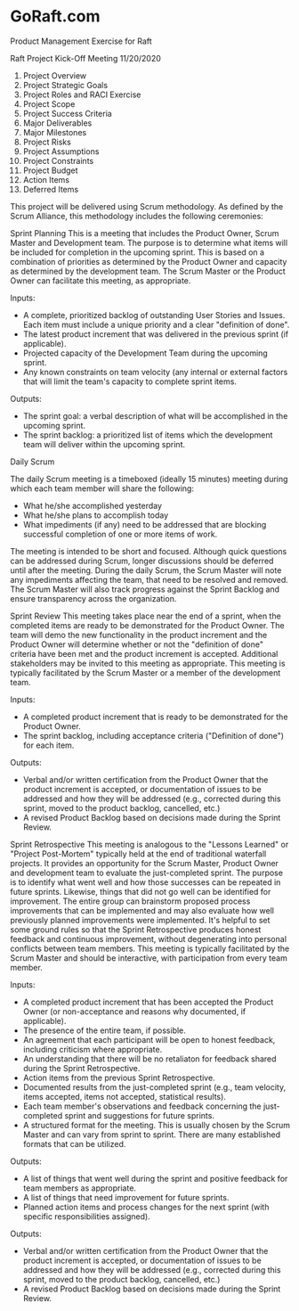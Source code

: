 # GoRaft.com
Product Management Exercise for Raft

Raft Project Kick-Off Meeting
11/20/2020

1.	Project Overview
2.	Project Strategic Goals
3.	Project Roles and RACI Exercise
4.	Project Scope
5.	Project Success Criteria
6.	Major Deliverables
7.	Major Milestones
8.	Project Risks
9.	Project Assumptions
10.	Project Constraints
11.	Project Budget
12. Action Items
13. Deferred Items

This project will be delivered using Scrum methodology. As defined by the Scrum Alliance, this methodology includes the following ceremonies:

Sprint Planning
This is a meeting that includes the Product Owner, Scrum Master and Development team. The purpose is to determine what items will be included for completion in the upcoming sprint. This is based on a combination of priorities as determined by the Product Owner and capacity as determined by the development team. The Scrum Master or the Product Owner can facilitate this meeting, as appropriate.

Inputs: 
- A complete, prioritized backlog of outstanding User Stories and Issues. Each item must include a unique priority and a clear "definition of done".
- The latest product increment that was delivered in the previous sprint (if applicable).
- Projected capacity of the Development Team during the upcoming sprint.
- Any known constraints on team velocity (any internal or external factors that will limit the team's capacity to complete sprint items.

Outputs: 
- The sprint goal: a verbal description of what will be accomplished in the upcoming sprint.
- The sprint backlog: a prioritized list of items which the development team will deliver within the upcoming sprint.

Daily Scrum

The daily Scrum meeting is a timeboxed (ideally 15 minutes) meeting during which each team member will share the following:
- What he/she accomplished yesterday
- What he/she plans to accomplish today
- What impediments (if any) need to be addressed that are blocking successful completion of one or more items of work.

The meeting is intended to be short and focused. Although quick questions can be addressed during Scrum, longer discussions should be deferred until after the meeting.  During the daily Scrum, the Scrum Master will note any impediments affecting the team, that need to be resolved and removed. The Scrum Master will also track progress against the Sprint Backlog and ensure transparency across the organization.

Sprint Review
This meeting takes place near the end of a sprint, when the completed items are ready to be demonstrated for the Product Owner. The team will demo the new functionality in the product increment and the Product Owner will determine whether or not the "definition of done" criteria have been met and the product increment is accepted. Additional stakeholders may be invited to this meeting as appropriate. This meeting is typically facilitated by the Scrum Master or a member of the development team.

Inputs: 
- A completed product increment that is ready to be demonstrated for the Product Owner.
- The sprint backlog, including acceptance criteria ("Definition of done") for each item.

Outputs: 
- Verbal and/or written certification from the Product Owner that the product increment is accepted, or documentation of issues to be addressed and how they will be addressed (e.g., corrected during this sprint, moved to the product backlog, cancelled, etc.)
- A revised Product Backlog based on decisions made during the Sprint Review.

Sprint Retrospective
This meeting is analogous to the "Lessons Learned" or "Project Post-Mortem" typically held at the end of traditional waterfall projects. It provides an opportunity for the Scrum Master, Product Owner and development team to evaluate the just-completed sprint. The purpose is to identify what went well and how those successes can be repeated in future sprints. Likewise, things that did not go well can be identified for improvement. The entire group can brainstorm proposed process improvements that can be implemented and may also evaluate how well previously planned improvements were implemented. It's helpful to set some ground rules so that the Sprint Retrospective produces honest feedback and continuous improvement, without degenerating into personal conflicts between team members. This meeting is typically facilitated by the Scrum Master and should be interactive, with participation from every team member.

Inputs: 
- A completed product increment that has been accepted the Product Owner (or non-acceptance and reasons why documented, if applicable).
- The presence of the entire team, if possible.
- An agreement that each participant will be open to honest feedback, including criticism where appropriate.
- An understanding that there will be no retaliaton for feedback shared during the Sprint Retrospective.
- Action items from the previous Sprint Retrospective.
- Documented results from the just-completed sprint (e.g., team velocity, items accepted, items not accepted, statistical results).
- Each team member's observations and feedback concerning the just-completed sprint and suggestions for future sprints.
- A structured format for the meeting. This is usually chosen by the Scrum Master and can vary from sprint to sprint. There are many established formats that can be utilized.

Outputs:
- A list of things that went well during the sprint and positive feedback for team members as appropriate.
- A list of things that need improvement for future sprints.
- Planned action items and process changes for the next sprint (with specific responsibilities assigned).



Outputs: 
- Verbal and/or written certification from the Product Owner that the product increment is accepted, or documentation of issues to be addressed and how they will be addressed (e.g., corrected during this sprint, moved to the product backlog, cancelled, etc.)
- A revised Product Backlog based on decisions made during the Sprint Review.
